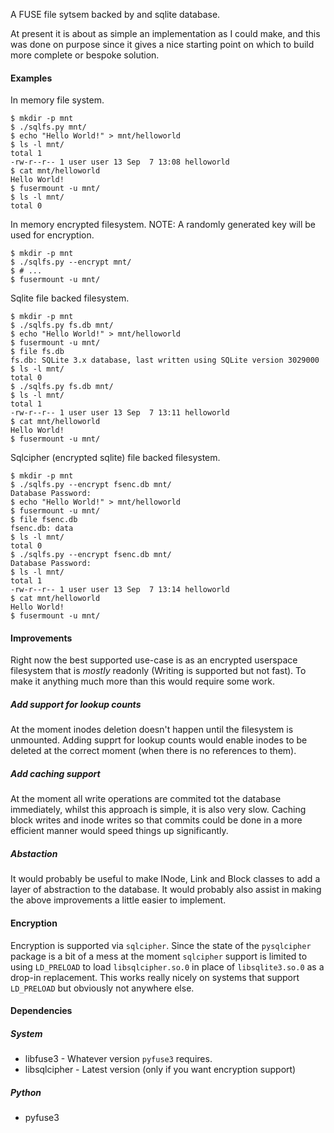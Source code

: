 A FUSE file sytsem backed by and sqlite database.

At present it is about as simple an implementation as I could make, and this
was done on purpose since it gives a nice starting point on which to build more
complete or bespoke solution.


#### Examples ####

In memory file system.

```
$ mkdir -p mnt
$ ./sqlfs.py mnt/
$ echo "Hello World!" > mnt/helloworld
$ ls -l mnt/
total 1
-rw-r--r-- 1 user user 13 Sep  7 13:08 helloworld
$ cat mnt/helloworld 
Hello World!
$ fusermount -u mnt/
$ ls -l mnt/
total 0
```

In memory encrypted filesystem. NOTE: A randomly generated key will be used for
encryption.

```
$ mkdir -p mnt
$ ./sqlfs.py --encrypt mnt/
$ # ...
$ fusermount -u mnt/
```

Sqlite file backed filesystem.

```
$ mkdir -p mnt
$ ./sqlfs.py fs.db mnt/
$ echo "Hello World!" > mnt/helloworld
$ fusermount -u mnt/
$ file fs.db
fs.db: SQLite 3.x database, last written using SQLite version 3029000
$ ls -l mnt/
total 0
$ ./sqlfs.py fs.db mnt/
$ ls -l mnt/
total 1
-rw-r--r-- 1 user user 13 Sep  7 13:11 helloworld
$ cat mnt/helloworld
Hello World!
$ fusermount -u mnt/
```

Sqlcipher (encrypted sqlite) file backed filesystem.

```
$ mkdir -p mnt
$ ./sqlfs.py --encrypt fsenc.db mnt/
Database Password: 
$ echo "Hello World!" > mnt/helloworld
$ fusermount -u mnt/
$ file fsenc.db
fsenc.db: data
$ ls -l mnt/
total 0
$ ./sqlfs.py --encrypt fsenc.db mnt/
Database Password: 
$ ls -l mnt/
total 1
-rw-r--r-- 1 user user 13 Sep  7 13:14 helloworld
$ cat mnt/helloworld
Hello World!
$ fusermount -u mnt/
```


#### Improvements ####

Right now the best supported use-case is as an encrypted userspace filesystem
that is *mostly* readonly (Writing is supported but not fast). To make it
anything much more than this would require some work.

##### Add support for lookup counts #####

At the moment inodes deletion doesn't happen until the filesystem is unmounted.
Adding supprt for lookup counts would enable inodes to be deleted at the
correct moment (when there is no references to them).

##### Add caching support #####

At the moment all write operations are commited tot the database immediately,
whilst this approach is simple, it is also very slow. Caching block writes and
inode writes so that commits could be done in a more efficient manner would
speed things up significantly.

##### Abstaction #####

It would probably be useful to make INode, Link and Block classes to add a
layer of abstraction to the database. It would probably also assist in making
the above improvements a little easier to implement.


#### Encryption ####

Encryption is supported via `sqlcipher`. Since the state of the `pysqlcipher`
package is a bit of a mess at the moment `sqlcipher` support is limited to
using `LD_PRELOAD` to load `libsqlcipher.so.0` in place of `libsqlite3.so.0` as
a drop-in replacement. This works really nicely on systems that support
`LD_PRELOAD` but obviously not anywhere else.


#### Dependencies ####

##### System #####

* libfuse3 - Whatever version `pyfuse3` requires.
* libsqlcipher - Latest version (only if you want encryption support)

##### Python #####

* pyfuse3
